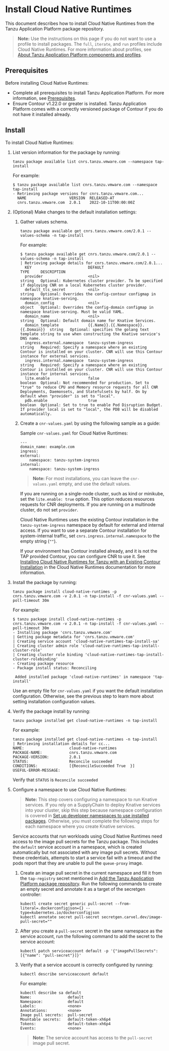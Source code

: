 # Install Cloud Native Runtimes

This document describes how to install Cloud Native Runtimes
from the Tanzu Application Platform package repository.

>**Note:** Use the instructions on this page if you do not want to use a profile to install packages.
The `full`, `iterate`, and `run` profiles include Cloud Native Runtimes.
For more information about profiles, see [About Tanzu Application Platform components and profiles](../about-package-profiles.hbs.md).

## <a id='cnr-prereqs'></a>Prerequisites

Before installing Cloud Native Runtimes:

- Complete all prerequisites to install Tanzu Application Platform. For more information, see [Prerequisites](../prerequisites.hbs.md).
- Ensure Contour v1.22.0 or greater is installed. Tanzu Application Platform comes with a correctly versioned package of Contour if you do not have it installed already.

## <a id='cnr-install'></a> Install

To install Cloud Native Runtimes:

1. List version information for the package by running:

    ```console
    tanzu package available list cnrs.tanzu.vmware.com --namespace tap-install
    ```

    For example:

    ```console
    $ tanzu package available list cnrs.tanzu.vmware.com --namespace tap-install
    - Retrieving package versions for cnrs.tanzu.vmware.com...
      NAME                   VERSION  RELEASED-AT
      cnrs.tanzu.vmware.com  2.0.1    2022-10-11T00:00:00Z
    ```

1. (Optional) Make changes to the default installation settings:

    1. Gather values schema.

        ```console
        tanzu package available get cnrs.tanzu.vmware.com/2.0.1 --values-schema -n tap-install
        ```

        For example:

        ```console
        $ tanzu package available get cnrs.tanzu.vmware.com/2.0.1 --values-schema -n tap-install
        | Retrieving package details for cnrs.tanzu.vmware.com/2.0.1...
          KEY                         DEFAULT                               TYPE     DESCRIPTION
          provider                    <nil>                                 string   Optional: Kubernetes cluster provider. To be specified if deploying CNR on a local Kubernetes cluster provider.
          default_tls_secret          <nil>                                 string   Optional: Overrides the config-contour configmap in namespace knative-serving.
          domain_config               <nil>                                 object   Optional: Overrides the config-domain configmap in namespace knative-serving. Must be valid YAML.
          domain_name                 <nil>                                 string   Optional: Default domain name for Knative Services.
          domain_template             {{.Name}}.{{.Namespace}}.{{.Domain}}  string   Optional: specifies the golang text template string to use when constructing the Knative service's DNS name.
          ingress.external.namespace  tanzu-system-ingress                  string   Required: Specify a namespace where an existing Contour is installed on your cluster. CNR will use this Contour instance for external services.
          ingress.internal.namespace  tanzu-system-ingress                  string   Required: Specify a namespace where an existing Contour is installed on your cluster. CNR will use this Contour instance for internal services.
          lite.enable                 false                                 boolean  Optional: Not recommended for production. Set to "true" to reduce CPU and Memory resource requests for all CNR Deployments, Daemonsets, and Statefulsets by half. On by default when "provider" is set to "local".
          pdb.enable                  true                                  boolean  Optional: Set to true to enable Pod Disruption Budget. If provider local is set to "local", the PDB will be disabled automatically.
        ```

    1. Create a `cnr-values.yaml` by using the following sample as a guide:

        Sample `cnr-values.yaml` for Cloud Native Runtimes:


        ```console
        ---
        domain_name: example.com
        ingress:
        external:
            namespace: tanzu-system-ingress
        internal:
            namespace: tanzu-system-ingress
        ```

        >**Note:** For most installations, you can leave the `cnr-values.yaml` empty, and use the default values.

        If you are running on a single-node cluster, such as kind or minikube, set the `lite.enable: true`
        option. This option reduces resources requests for CNR deployments.
        If you are running on a multinode cluster, do not set `provider`.

        Cloud Native Runtimes uses the existing Contour installation in the  `tanzu-system-ingress` namespace by default for external and internal access.
        If you want to use a separate Contour installation for system-internal traffic, set
        `cnrs.ingress.internal.namespace` to the empty string (`""`).

        If your environment has Contour installed already, and it is not the TAP provided Contour, you can configure CNR to use it. See [Installing Cloud Native Runtimes for Tanzu with an Existing Contour Installation](https://docs.vmware.com/en/Cloud-Native-Runtimes-for-VMware-Tanzu/2.0/tanzu-cloud-native-runtimes/GUID-contour.html) in the Cloud Native Runtimes documentation for more information.

1. Install the package by running:

    ```console
    tanzu package install cloud-native-runtimes -p cnrs.tanzu.vmware.com -v 2.0.1 -n tap-install -f cnr-values.yaml --poll-timeout 30m
    ```

    For example:

    ```console
    $ tanzu package install cloud-native-runtimes -p cnrs.tanzu.vmware.com -v 2.0.1 -n tap-install -f cnr-values.yaml --poll-timeout 30m
    - Installing package 'cnrs.tanzu.vmware.com'
    | Getting package metadata for 'cnrs.tanzu.vmware.com'
    | Creating service account 'cloud-native-runtimes-tap-install-sa'
    | Creating cluster admin role 'cloud-native-runtimes-tap-install-cluster-role'
    | Creating cluster role binding 'cloud-native-runtimes-tap-install-cluster-rolebinding'
    - Creating package resource
    - Package install status: Reconciling

     Added installed package 'cloud-native-runtimes' in namespace 'tap-install'
    ```

    Use an empty file for `cnr-values.yaml` if you want the default installation configuration. Otherwise, see the previous step to learn more about setting installation configuration values.

1. Verify the package install by running:

    ```console
    tanzu package installed get cloud-native-runtimes -n tap-install
    ```

    For example:

    ```console
    tanzu package installed get cloud-native-runtimes -n tap-install
    | Retrieving installation details for cc...
    NAME:                    cloud-native-runtimes
    PACKAGE-NAME:            cnrs.tanzu.vmware.com
    PACKAGE-VERSION:         2.0.1
    STATUS:                  Reconcile succeeded
    CONDITIONS:              [{ReconcileSucceeded True  }]
    USEFUL-ERROR-MESSAGE:
    ```

    Verify that `STATUS` is `Reconcile succeeded`

1. Configure a namespace to use Cloud Native Runtimes:

   >**Note:** This step covers configuring a namespace to run Knative services.
   >If you rely on a SupplyChain to deploy Knative services into your cluster,
   >skip this step because namespace configuration is covered in
   >[Set up developer namespaces to use installed packages](../set-up-namespaces.hbs.md).
   >Otherwise, you must complete the following steps for each namespace where you create Knative services.

   Service accounts that run workloads using Cloud Native Runtimes need access to the image pull secrets for the Tanzu package.
   This includes the `default` service account in a namespace, which is created automatically but not associated with any image pull secrets.
   Without these credentials, attempts to start a service fail with a timeout and the pods report that they are unable to pull the `queue-proxy` image.

    1. Create an image pull secret in the current namespace and fill it from the `tap-registry`
    secret mentioned in [Add the Tanzu Application Platform package repository](../install.hbs.md#add-tap-package-repo).
       Run the following commands to create an empty secret and annotate it as a target of the secretgen
       controller:

        ```console
        kubectl create secret generic pull-secret --from-literal=.dockerconfigjson={} --type=kubernetes.io/dockerconfigjson
        kubectl annotate secret pull-secret secretgen.carvel.dev/image-pull-secret=""
        ```

    1. After you create a `pull-secret` secret in the same namespace as the service account,
    run the following command to add the secret to the service account:

        ```console
        kubectl patch serviceaccount default -p '{"imagePullSecrets": [{"name": "pull-secret"}]}'
        ```

    1. Verify that a service account is correctly configured by running:

        ```console
        kubectl describe serviceaccount default
        ```

        For example:

        ```console
        kubectl describe sa default
        Name:                default
        Namespace:           default
        Labels:              <none>
        Annotations:         <none>
        Image pull secrets:  pull-secret
        Mountable secrets:   default-token-xh6p4
        Tokens:              default-token-xh6p4
        Events:              <none>
        ```

        >**Note:** The service account has access to the `pull-secret` image pull secret.

